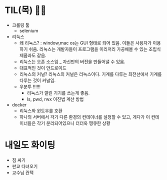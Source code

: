 # TIL(목) 🤛🏻
- 크롤링 툴
    - selenium
- 리눅스
    - 왜 리눅스? : window,mac os는 GUI 형태로 되어 있음. 이들은 사용자가 이용하기 쉬움. 리눅스는 개발자들이 프로그램을 이리저리 가공해볼 수 있는 조립식 제품과도 같음. 
    - 리눅스는 오픈 소스임 _ 자신만의 버전을 만들어낼 수 있음. 
    - 대표적인 것이 안드로이드
    - 리눅스의 커널? 리눅스의 커널은 리눅스이다. 기계를 다루는 최전선에서 기계를 다루는 것이 커널임. 
    - 우분투 !!!!!!
        - 리눅스가 깔린 기기를 쓰는게 좋음. 
        - ls, pwd, rwx 이진법 계산 방법
- docker 
    - 리눅스와 윈도우를 호환
    - 하나의 서버에서 각기 다른 환경의 컨테이너를 설정할 수 있고, 게다가 이 컨테이너들은 각기 분리되어있으니 더더욱 땡큐한 상황 

# 내일도 화이팅
- 짐 싸기
- 판교 다녀오기
- 교수님 컨택